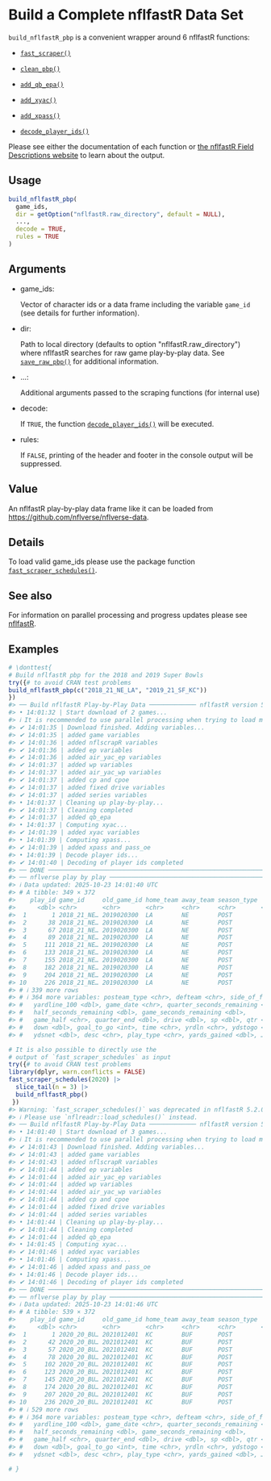 # Build a Complete nflfastR Data Set

`build_nflfastR_pbp` is a convenient wrapper around 6 nflfastR
functions:

- [`fast_scraper()`](https://nflfastr.com/reference/fast_scraper.md)

- [`clean_pbp()`](https://nflfastr.com/reference/clean_pbp.md)

- [`add_qb_epa()`](https://nflfastr.com/reference/add_qb_epa.md)

- [`add_xyac()`](https://nflfastr.com/reference/add_xyac.md)

- [`add_xpass()`](https://nflfastr.com/reference/add_xpass.md)

- [`decode_player_ids()`](https://nflfastr.com/reference/decode_player_ids.md)

Please see either the documentation of each function or [the nflfastR
Field Descriptions
website](https://www.nflfastr.com/articles/field_descriptions.html) to
learn about the output.

## Usage

``` r
build_nflfastR_pbp(
  game_ids,
  dir = getOption("nflfastR.raw_directory", default = NULL),
  ...,
  decode = TRUE,
  rules = TRUE
)
```

## Arguments

- game_ids:

  Vector of character ids or a data frame including the variable
  `game_id` (see details for further information).

- dir:

  Path to local directory (defaults to option "nflfastR.raw_directory")
  where nflfastR searches for raw game play-by-play data. See
  [`save_raw_pbp()`](https://nflfastr.com/reference/save_raw_pbp.md) for
  additional information.

- ...:

  Additional arguments passed to the scraping functions (for internal
  use)

- decode:

  If `TRUE`, the function
  [`decode_player_ids()`](https://nflfastr.com/reference/decode_player_ids.md)
  will be executed.

- rules:

  If `FALSE`, printing of the header and footer in the console output
  will be suppressed.

## Value

An nflfastR play-by-play data frame like it can be loaded from
<https://github.com/nflverse/nflverse-data>.

## Details

To load valid game_ids please use the package function
[`fast_scraper_schedules()`](https://nflfastr.com/reference/fast_scraper_schedules.md).

## See also

For information on parallel processing and progress updates please see
[nflfastR](https://nflfastr.com/reference/nflfastR-package.md).

## Examples

``` r
# \donttest{
# Build nflfastR pbp for the 2018 and 2019 Super Bowls
try({# to avoid CRAN test problems
build_nflfastR_pbp(c("2018_21_NE_LA", "2019_21_SF_KC"))
})
#> ── Build nflfastR Play-by-Play Data ───────────── nflfastR version 5.1.0.9007 ──
#> • 14:01:32 | Start download of 2 games...
#> ℹ It is recommended to use parallel processing when trying to load multiple games.Please consider running `future::plan("multisession")`! Will go on sequentially...
#> ✔ 14:01:35 | Download finished. Adding variables...
#> ✔ 14:01:35 | added game variables
#> ✔ 14:01:36 | added nflscrapR variables
#> ✔ 14:01:36 | added ep variables
#> ✔ 14:01:36 | added air_yac_ep variables
#> ✔ 14:01:37 | added wp variables
#> ✔ 14:01:37 | added air_yac_wp variables
#> ✔ 14:01:37 | added cp and cpoe
#> ✔ 14:01:37 | added fixed drive variables
#> ✔ 14:01:37 | added series variables
#> • 14:01:37 | Cleaning up play-by-play...
#> ✔ 14:01:37 | Cleaning completed
#> ✔ 14:01:37 | added qb_epa
#> • 14:01:37 | Computing xyac...
#> ✔ 14:01:39 | added xyac variables
#> • 14:01:39 | Computing xpass...
#> ✔ 14:01:39 | added xpass and pass_oe
#> • 14:01:39 | Decode player ids...
#> ✔ 14:01:40 | Decoding of player ids completed
#> ── DONE ────────────────────────────────────────────────────────────────────────
#> ── nflverse play by play ───────────────────────────────────────────────────────
#> ℹ Data updated: 2025-10-23 14:01:40 UTC
#> # A tibble: 349 × 372
#>    play_id game_id     old_game_id home_team away_team season_type  week posteam
#>      <dbl> <chr>       <chr>       <chr>     <chr>     <chr>       <int> <chr>  
#>  1       1 2018_21_NE… 2019020300  LA        NE        POST           21 NA     
#>  2      38 2018_21_NE… 2019020300  LA        NE        POST           21 NE     
#>  3      67 2018_21_NE… 2019020300  LA        NE        POST           21 NE     
#>  4      89 2018_21_NE… 2019020300  LA        NE        POST           21 NE     
#>  5     111 2018_21_NE… 2019020300  LA        NE        POST           21 NE     
#>  6     133 2018_21_NE… 2019020300  LA        NE        POST           21 NE     
#>  7     155 2018_21_NE… 2019020300  LA        NE        POST           21 NE     
#>  8     182 2018_21_NE… 2019020300  LA        NE        POST           21 LA     
#>  9     204 2018_21_NE… 2019020300  LA        NE        POST           21 LA     
#> 10     226 2018_21_NE… 2019020300  LA        NE        POST           21 LA     
#> # ℹ 339 more rows
#> # ℹ 364 more variables: posteam_type <chr>, defteam <chr>, side_of_field <chr>,
#> #   yardline_100 <dbl>, game_date <chr>, quarter_seconds_remaining <dbl>,
#> #   half_seconds_remaining <dbl>, game_seconds_remaining <dbl>,
#> #   game_half <chr>, quarter_end <dbl>, drive <dbl>, sp <dbl>, qtr <dbl>,
#> #   down <dbl>, goal_to_go <int>, time <chr>, yrdln <chr>, ydstogo <dbl>,
#> #   ydsnet <dbl>, desc <chr>, play_type <chr>, yards_gained <dbl>, …

# It is also possible to directly use the
# output of `fast_scraper_schedules` as input
try({# to avoid CRAN test problems
library(dplyr, warn.conflicts = FALSE)
fast_scraper_schedules(2020) |>
  slice_tail(n = 3) |>
  build_nflfastR_pbp()
 })
#> Warning: `fast_scraper_schedules()` was deprecated in nflfastR 5.2.0.
#> ℹ Please use `nflreadr::load_schedules()` instead.
#> ── Build nflfastR Play-by-Play Data ───────────── nflfastR version 5.1.0.9007 ──
#> • 14:01:40 | Start download of 3 games...
#> ℹ It is recommended to use parallel processing when trying to load multiple games.Please consider running `future::plan("multisession")`! Will go on sequentially...
#> ✔ 14:01:43 | Download finished. Adding variables...
#> ✔ 14:01:43 | added game variables
#> ✔ 14:01:43 | added nflscrapR variables
#> ✔ 14:01:44 | added ep variables
#> ✔ 14:01:44 | added air_yac_ep variables
#> ✔ 14:01:44 | added wp variables
#> ✔ 14:01:44 | added air_yac_wp variables
#> ✔ 14:01:44 | added cp and cpoe
#> ✔ 14:01:44 | added fixed drive variables
#> ✔ 14:01:44 | added series variables
#> • 14:01:44 | Cleaning up play-by-play...
#> ✔ 14:01:44 | Cleaning completed
#> ✔ 14:01:44 | added qb_epa
#> • 14:01:45 | Computing xyac...
#> ✔ 14:01:46 | added xyac variables
#> • 14:01:46 | Computing xpass...
#> ✔ 14:01:46 | added xpass and pass_oe
#> • 14:01:46 | Decode player ids...
#> ✔ 14:01:46 | Decoding of player ids completed
#> ── DONE ────────────────────────────────────────────────────────────────────────
#> ── nflverse play by play ───────────────────────────────────────────────────────
#> ℹ Data updated: 2025-10-23 14:01:46 UTC
#> # A tibble: 539 × 372
#>    play_id game_id     old_game_id home_team away_team season_type  week posteam
#>      <dbl> <chr>       <chr>       <chr>     <chr>     <chr>       <int> <chr>  
#>  1       1 2020_20_BU… 2021012401  KC        BUF       POST           20 NA     
#>  2      42 2020_20_BU… 2021012401  KC        BUF       POST           20 BUF    
#>  3      57 2020_20_BU… 2021012401  KC        BUF       POST           20 BUF    
#>  4      78 2020_20_BU… 2021012401  KC        BUF       POST           20 BUF    
#>  5     102 2020_20_BU… 2021012401  KC        BUF       POST           20 BUF    
#>  6     123 2020_20_BU… 2021012401  KC        BUF       POST           20 BUF    
#>  7     145 2020_20_BU… 2021012401  KC        BUF       POST           20 BUF    
#>  8     174 2020_20_BU… 2021012401  KC        BUF       POST           20 BUF    
#>  9     207 2020_20_BU… 2021012401  KC        BUF       POST           20 BUF    
#> 10     236 2020_20_BU… 2021012401  KC        BUF       POST           20 BUF    
#> # ℹ 529 more rows
#> # ℹ 364 more variables: posteam_type <chr>, defteam <chr>, side_of_field <chr>,
#> #   yardline_100 <dbl>, game_date <chr>, quarter_seconds_remaining <dbl>,
#> #   half_seconds_remaining <dbl>, game_seconds_remaining <dbl>,
#> #   game_half <chr>, quarter_end <dbl>, drive <dbl>, sp <dbl>, qtr <dbl>,
#> #   down <dbl>, goal_to_go <int>, time <chr>, yrdln <chr>, ydstogo <dbl>,
#> #   ydsnet <dbl>, desc <chr>, play_type <chr>, yards_gained <dbl>, …

# }
```
